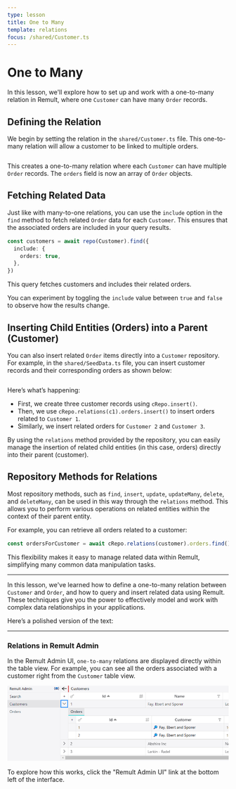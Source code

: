 ```yaml
---
type: lesson
title: One to Many
template: relations
focus: /shared/Customer.ts
---
```


# One to Many

In this lesson, we'll explore how to set up and work with a one-to-many relation in Remult, where one `Customer` can have many `Order` records.

## Defining the Relation

We begin by setting the relation in the `shared/Customer.ts` file. This one-to-many relation will allow a customer to be linked to multiple orders.

```file:/shared/Customer.ts title="shared/Customer.ts" collapse={1-3} ins={12-13}

```

This creates a one-to-many relation where each `Customer` can have multiple `Order` records. The `orders` field is now an array of `Order` objects.

## Fetching Related Data

Just like with many-to-one relations, you can use the `include` option in the `find` method to fetch related `Order` data for each `Customer`. This ensures that the associated orders are included in your query results.

```ts title="frontend/Page.tsx" add={2-4}
const customers = await repo(Customer).find({
  include: {
    orders: true,
  },
})
```

This query fetches customers and includes their related orders.

You can experiment by toggling the `include` value between `true` and `false` to observe how the results change.

## Inserting Child Entities (Orders) into a Parent (Customer)

You can also insert related `Order` items directly into a `Customer` repository. For example, in the `shared/SeedData.ts` file, you can insert customer records and their corresponding orders as shown below:

```file:/shared/SeedData.ts title="shared/SeedData.ts" add={12-26}

```

Here’s what’s happening:

- First, we create three customer records using `cRepo.insert()`.
- Then, we use `cRepo.relations(c1).orders.insert()` to insert orders related to `Customer 1`.
- Similarly, we insert related orders for `Customer 2` and `Customer 3`.

By using the `relations` method provided by the repository, you can easily manage the insertion of related child entities (in this case, orders) directly into their parent (customer).

## Repository Methods for Relations

Most repository methods, such as `find`, `insert`, `update`, `updateMany`, `delete`, and `deleteMany`, can be used in this way through the `relations` method. This allows you to perform various operations on related entities within the context of their parent entity.

For example, you can retrieve all orders related to a customer:

```ts
const ordersForCustomer = await cRepo.relations(customer).orders.find()
```

This flexibility makes it easy to manage related data within Remult, simplifying many common data manipulation tasks.

---

In this lesson, we've learned how to define a one-to-many relation between `Customer` and `Order`, and how to query and insert related data using Remult. These techniques give you the power to effectively model and work with complex data relationships in your applications.

Here’s a polished version of the text:

---

### Relations in Remult Admin

In the Remult Admin UI, `one-to-many` relations are displayed directly within the table view. For example, you can see all the orders associated with a customer right from the `Customer` table view.

![Customers and their orders](./to-many-in-the-admin.png)

To explore how this works, click the "Remult Admin UI" link at the bottom left of the interface.
